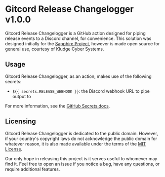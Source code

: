# Gitcord Release Changelogger v1.0.0

Gitcord Release Changelogger is a GitHub action designed for piping release
events to a Discord channel, for convenience. This solution was designed
initially for the [Sapphire Project], however is made open source for general
use, courtesy of Kludge Cyber Systems.

[Sapphire Project]: https://github.com/sapphire-project

## Usage

Gitcord Release Changelogger, as an action, makes use of the following secrets:
- `${{ secrets.RELEASE_WEBHOOK }}`: the Discord webhook URL to pipe output to

For more information, see the [GitHub Secrets docs].

[GitHub Secrets docs]: https://docs.github.com/en/free-pro-team@latest/actions/reference/encrypted-secrets

## Licensing

Gitcord Release Changelogger is dedicated to the public domain. However, if your
country's copyright laws do not acknowledge the public domain for whatever
reason, it is also made available under the terms of the [MIT License].

Our only hope in releasing this project is it serves useful to whomever may find
it. Feel free to open an issue if you notice a bug, have any questions, or
require additional features.

[MIT License]: LICENSE
